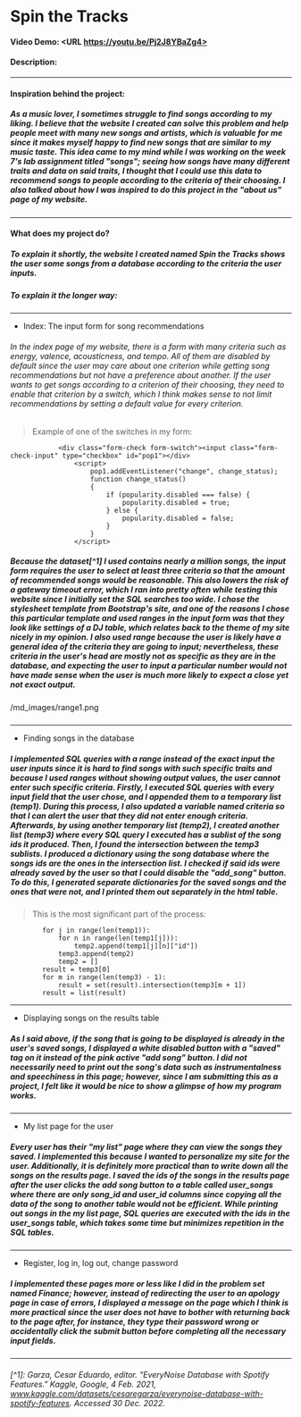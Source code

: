 # Spin the Tracks
#### Video Demo:  <URL https://youtu.be/Pj2J8YBaZg4>
#### Description:
***
#### Inspiration behind the project:
##### As a music lover, I sometimes struggle to find songs according to my liking. I believe that the website I created can solve this problem and help people meet with many new songs and artists, which is valuable for me since it makes myself happy to find new songs that are similar to my music taste. This idea came to my mind while I was working on the week 7's lab assignment titled "songs"; seeing how songs have many different traits and data on said traits, I thought that I could use this data to recommend songs to people according to the criteria of their choosing. I also talked about how I was inspired to do this project in the "about us" page of my website.
***
#### What does my project do?
##### To explain it shortly, the website I created named Spin the Tracks shows the user some songs from a database according to the criteria the user inputs.

##### To explain it the longer way:
***
+ Index: The input form for song recommendations
###### In the index page of my website, there is a form with many criteria such as energy, valence, acousticness, and tempo. All of them are disabled by default since the user may care about one criterion while getting song recommendations but not have a preference about another. If the user wants to get songs according to a criterion of their choosing, they need to enable that criterion by a switch, which I think makes sense to not limit recommendations by setting a default value for every criterion.

> Example of one of the switches in my form:
````
            <div class="form-check form-switch"><input class="form-check-input" type="checkbox" id="pop1"></div>
                <script>
                    pop1.addEventListener("change", change_status);
                    function change_status()
                    {
                        if (popularity.disabled === false) {
                            popularity.disabled = true;
                        } else {
                            popularity.disabled = false;
                        }
                    }
                </script>
````
##### Because the dataset[^1] I used contains nearly a million songs, the input form requires the user to select at least three criteria so that the amount of recommended songs would be reasonable. This also lowers the risk of a gateway timeout error, which I ran into pretty often while testing this website since I initially set the SQL searches too wide. I chose the stylesheet template from Bootstrap's site, and one of the reasons I chose this particular template and used ranges in the input form was that they look like settings of a DJ table, which relates back to the theme of my site nicely in my opinion. I also used range because the user is likely have a general idea of the criteria they are going to input; nevertheless, these criteria in the user's head are mostly not as specific as they are in the database, and expecting the user to input a particular number would not have made sense when the user is much more likely to expect a close yet not exact output.
/md_images/range1.png
#####
***
+ Finding songs in the database
##### I implemented SQL queries with a range instead of the exact input the user inputs since it is hard to find songs with such specific traits and because I used ranges without showing output values, the user cannot enter such specific criteria. Firstly, I executed SQL queries with every input field that the user chose, and I appended them to a temporary list (temp1). During this process, I also updated a variable named criteria so that I can alert the user that they did not enter enough criteria. Afterwards, by using another temporary list (temp2), I created another list (temp3) where every SQL query I executed has a sublist of the song ids it produced. Then, I found the intersection between the temp3 sublists. I produced a dictionary using the song database where the songs ids are the ones in the intersection list. I checked if said ids were already saved by the user so that I could disable the "add_song" button. To do this, I generated separate dictionaries for the saved songs and the ones that were not, and I printed them out separately in the html table.

> This is the most significant part of the process:

````
        for j in range(len(temp1)):
            for n in range(len(temp1[j])):
                temp2.append(temp1[j][n]["id"])
            temp3.append(temp2)
            temp2 = []
        result = temp3[0]
        for m in range(len(temp3) - 1):
            result = set(result).intersection(temp3[m + 1])
        result = list(result)
````
***
+ Displaying songs on the results table
##### As I said above, if the song that is going to be displayed is already in the user's saved songs, I displayed a white disabled button with a "saved" tag on it instead of the pink active "add song" button. I did not necessarily need to print out the song's data such as instrumentalness and speechiness in this page; however, since I am submitting this as a project, I felt like it would be nice to show a glimpse of how my program works.
***
+ My list page for the user
##### Every user has their "my list" page where they can view the songs they saved. I implemented this because I wanted to personalize my site for the user. Additionally, it is definitely more practical than to write down all the songs on the results page. I saved the ids of the songs in the results page after the user clicks the add song button to a table called user_songs where there are only song_id and user_id columns since copying all the data of the song to another table would not be efficient. While printing out songs in the my list page, SQL queries are executed with the ids in the user_songs table, which takes some time but minimizes repetition in the SQL tables.
***
+ Register, log in, log out, change password
##### I implemented these pages more or less like I did in the problem set named Finance; however, instead of redirecting the user to an apology page in case of errors, I displayed a message on the page which I think is more practical since the user does not have to bother with returning back to the page after, for instance, they type their password wrong or accidentally click the submit button before completing all the necessary input fields.
***
###### [^1]: Garza, Cesar Eduardo, editor. "EveryNoise Database with Spotify Features." Kaggle, Google, 4 Feb. 2021, www.kaggle.com/datasets/cesaregarza/everynoise-database-with-spotify-features. Accessed 30 Dec. 2022.